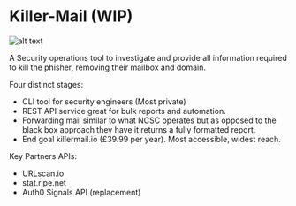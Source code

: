 # Killer-Mail (WIP)

![alt text](https://i.paste.pics/2c4e0bfa28229f911bbbbb540e62a384.png)


A Security operations tool to investigate and provide all information required to kill the phisher, removing their mailbox and domain.

Four distinct stages:
* CLI tool for security engineers (Most private)
* REST API service great for bulk reports and automation.
* Forwarding mail similar to what NCSC operates but as opposed to the black box approach they have it returns a fully formatted report.
* End goal killermail.io (£39.99 per year). Most accessible, widest reach.

Key Partners APIs:
* URLscan.io
* stat.ripe.net
* Auth0 Signals API (replacement)
